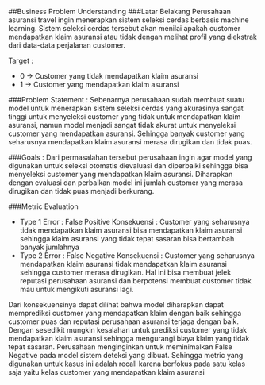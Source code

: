 ##Business Problem Understanding
###Latar Belakang
Perusahaan asuransi travel ingin menerapkan sistem seleksi cerdas berbasis machine learning. Sistem seleksi cerdas tersebut akan menilai apakah customer  mendapatkan klaim asuransi atau tidak dengan melihat profil yang diekstrak dari data-data perjalanan customer.  

Target :
*   0 -> Customer yang tidak mendapatkan klaim asuransi
*   1 -> Customer yang mendapatkan klaim asuransi

###Problem Statement :
Sebenarnya perusahaan sudah membuat suatu model untuk menerapkan sistem seleksi cerdas yang akurasinya sangat tinggi untuk menyeleksi customer yang tidak untuk mendapatkan klaim asuransi, namun model menjadi sangat tidak akurat untuk menyeleksi customer yang mendapatkan asuransi. Sehingga banyak customer yang seharusnya mendapatkan klaim asuransi merasa dirugikan dan tidak puas. 

###Goals :
Dari permasalahan tersebut perusahaan ingin agar model yang digunakan untuk seleksi otomatis dievaluasi dan diperbaiki sehingga bisa menyeleksi customer yang mendapatkan klaim asuransi. Diharapkan dengan evaluasi dan perbaikan model ini jumlah customer yang merasa dirugikan dan tidak puas menjadi berkurang.

###Metric Evaluation


*   Type 1 Error : False Positive
Konsekuensi : Customer yang seharusnya tidak mendapatkan klaim asuransi bisa mendapatkan klaim asuransi sehingga klaim asuransi yang tidak tepat sasaran bisa bertambah banyak jumlahnya 
*   Type 2 Error : False Negative
Konsekuensi : Customer yang seharusnya mendapatkan klaim asuransi tidak mendapatkan klaim asuransi sehingga customer merasa dirugikan. Hal ini bisa membuat jelek reputasi perusahaan asuransi dan berpotensi membuat customer tidak mau untuk mengikuti asuransi lagi.


Dari konsekuensinya dapat dilihat bahwa model diharapkan dapat memprediksi customer yang mendapatkan klaim dengan baik sehingga customer puas dan reputasi perusahaan asuransi terjaga dengan baik. Dengan sesedikit mungkin kesalahan untuk prediksi customer yang tidak mendapatkan klaim asuransi sehingga mengurangi biaya klaim yang tidak tepat sasaran. Perusahaan menginginkan untuk meminimalkan False Negative pada model sistem deteksi yang dibuat. Sehingga metric yang digunakan untuk kasus ini adalah recall karena berfokus pada satu kelas saja yaitu kelas customer yang mendapatkan klaim asuransi
